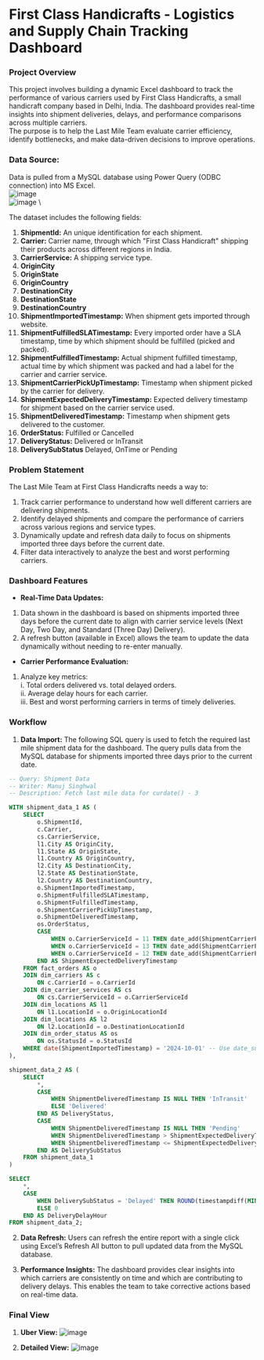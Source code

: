 # First Class Handicrafts - Logistics and Supply Chain Tracking Dashboard

### Project Overview
This project involves building a dynamic Excel dashboard to track the performance of various carriers used by First Class Handicrafts, a small handicraft company based in Delhi, India. The dashboard provides real-time insights into shipment deliveries, delays, and performance comparisons across multiple carriers.
\
The purpose is to help the Last Mile Team evaluate carrier efficiency, identify bottlenecks, and make data-driven decisions to improve operations.

### Data Source:
Data is pulled from a MySQL database using Power Query (ODBC connection) into MS Excel.
\
![image](https://github.com/user-attachments/assets/85466e47-cc4b-46fb-a99c-a31999be7f35)
\
![image](https://github.com/user-attachments/assets/2ac03f52-1c78-4273-bbbb-f1d87e4f3e94)
\

The dataset includes the following fields:
1. **ShipmentId:** An unique identification for each shipment.
2. **Carrier:** Carrier name, through which "First Class Handicraft" shipping their products across different regions in India.
3. **CarrierService:** A shipping service type.
4. **OriginCity**
5. **OriginState**
6. **OriginCountry**
7. **DestinationCity**
8. **DestinationState**
9. **DestinationCountry**
10. **ShipmentImportedTimestamp:** When shipment gets imported through website.
11. **ShipmentFulfilledSLATimestamp:** Every imported order have a SLA timestamp, time by which shipment should be fulfilled (picked and packed).
12. **ShipmentFulfilledTimestamp:** Actual shipment fulfilled timestamp, actual time by which shipment was packed and had a label for the carrier and carrier service.
13. **ShipmentCarrierPickUpTimestamp:** Timestamp when shipment picked by the carrier for delivery.
14. **ShipmentExpectedDeliveryTimestamp:** Expected delivery timestamp for shipment based on the carrier service used.
15. **ShipmentDeliveredTimestamp:** Timestamp when shipment gets delivered to the customer.
16. **OrderStatus:** Fulfilled or Cancelled
17. **DeliveryStatus:** Delivered or InTransit
18. **DeliverySubStatus** Delayed, OnTime or Pending

### Problem Statement
The Last Mile Team at First Class Handicrafts needs a way to:
1. Track carrier performance to understand how well different carriers are delivering shipments.
2. Identify delayed shipments and compare the performance of carriers across various regions and service types.
3. Dynamically update and refresh data daily to focus on shipments imported three days before the current date.
4. Filter data interactively to analyze the best and worst performing carriers.

### Dashboard Features
* **Real-Time Data Updates:**
1. Data shown in the dashboard is based on shipments imported three days before the current date to align with carrier service levels (Next Day, Two Day, and Standard (Three Day) Delivery).
2. A refresh button (available in Excel) allows the team to update the data dynamically without needing to re-enter manually.
  
* **Carrier Performance Evaluation:**
1. Analyze key metrics:
  \
  i. Total orders delivered vs. total delayed orders.
  \
  ii. Average delay hours for each carrier.
  \
  iii. Best and worst performing carriers in terms of timely deliveries.

### Workflow
1. **Data Import:**
The following SQL query is used to fetch the required last mile shipment data for the dashboard. The query pulls data from the MySQL database for shipments imported three days prior to the current date.

```sql
-- Query: Shipment Data
-- Writer: Manuj Singhwal
-- Description: Fetch last mile data for curdate() - 3

WITH shipment_data_1 AS (
    SELECT
        o.ShipmentId,
        c.Carrier,
        cs.CarrierService,
        l1.City AS OriginCity,
        l1.State AS OriginState,
        l1.Country AS OriginCountry,
        l2.City AS DestinationCity,
        l2.State AS DestinationState,
        l2.Country AS DestinationCountry,
        o.ShipmentImportedTimestamp,
        o.ShipmentFulfilledSLATimestamp,
        o.ShipmentFulfilledTimestamp,
        o.ShipmentCarrierPickUpTimestamp,
        o.ShipmentDeliveredTimestamp,
        os.OrderStatus,
        CASE
            WHEN o.CarrierServiceId = 11 THEN date_add(ShipmentCarrierPickUpTimestamp, INTERVAL 1 DAY) -- Next Day Delivery
            WHEN o.CarrierServiceId = 13 THEN date_add(ShipmentCarrierPickUpTimestamp, INTERVAL 2 DAY) -- Two Day Delivery
            WHEN o.CarrierServiceId = 12 THEN date_add(ShipmentCarrierPickUpTimestamp, INTERVAL 3 DAY) -- Standard (Three) Day Delivery
        END AS ShipmentExpectedDeliveryTimestamp
    FROM fact_orders AS o
    JOIN dim_carriers AS c
        ON c.CarrierId = o.CarrierId
    JOIN dim_carrier_services AS cs
        ON cs.CarrierServiceId = o.CarrierServiceId
    JOIN dim_locations AS l1
        ON l1.LocationId = o.OriginLocationId
    JOIN dim_locations AS l2
        ON l2.LocationId = o.DestinationLocationId
    JOIN dim_order_status AS os
        ON os.StatusId = o.StatusId
    WHERE date(ShipmentImportedTimestamp) = '2024-10-01' -- Use date_sub(curdate(), interval 3 day) for general use case
),

shipment_data_2 AS (
    SELECT
        *,
        CASE
            WHEN ShipmentDeliveredTimestamp IS NULL THEN 'InTransit'
            ELSE 'Delivered'
        END AS DeliveryStatus,
        CASE
            WHEN ShipmentDeliveredTimestamp IS NULL THEN 'Pending'
            WHEN ShipmentDeliveredTimestamp > ShipmentExpectedDeliveryTimestamp THEN 'Delayed'
            WHEN ShipmentDeliveredTimestamp <= ShipmentExpectedDeliveryTimestamp THEN 'OnTime'
        END AS DeliverySubStatus
    FROM shipment_data_1
)

SELECT
    *,
    CASE
        WHEN DeliverySubStatus = 'Delayed' THEN ROUND(timestampdiff(MINUTE, ShipmentExpectedDeliveryTimestamp, ShipmentDeliveredTimestamp) / 60.0, 2)
        ELSE 0
    END AS DeliveryDelayHour
FROM shipment_data_2;
```

2. **Data Refresh:**
Users can refresh the entire report with a single click using Excel’s Refresh All button to pull updated data from the MySQL database.

3. **Performance Insights:**
The dashboard provides clear insights into which carriers are consistently on time and which are contributing to delivery delays. This enables the team to take corrective actions based on real-time data.

### Final View

1. **Uber View:**
![image](https://github.com/user-attachments/assets/05b47d6a-9ec9-4440-b3f7-5cb0db87f6fe)

2. **Detailed View:**
![image](https://github.com/user-attachments/assets/991a245e-2bff-46fa-8ff6-10154a33ef4b)

